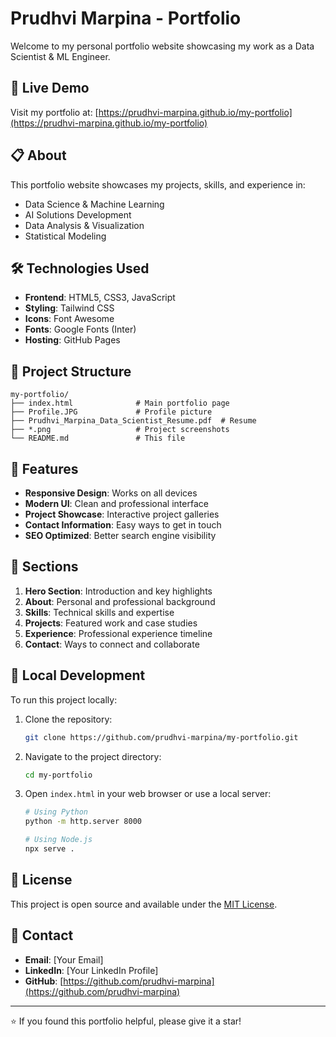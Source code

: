 # Prudhvi Marpina - Portfolio

Welcome to my personal portfolio website showcasing my work as a Data Scientist & ML Engineer.

## 🚀 Live Demo

Visit my portfolio at: [https://prudhvi-marpina.github.io/my-portfolio](https://prudhvi-marpina.github.io/my-portfolio)

## 📋 About

This portfolio website showcases my projects, skills, and experience in:
- Data Science & Machine Learning
- AI Solutions Development
- Data Analysis & Visualization
- Statistical Modeling

## 🛠️ Technologies Used

- **Frontend**: HTML5, CSS3, JavaScript
- **Styling**: Tailwind CSS
- **Icons**: Font Awesome
- **Fonts**: Google Fonts (Inter)
- **Hosting**: GitHub Pages

## 📁 Project Structure

```
my-portfolio/
├── index.html              # Main portfolio page
├── Profile.JPG             # Profile picture
├── Prudhvi_Marpina_Data_Scientist_Resume.pdf  # Resume
├── *.png                   # Project screenshots
└── README.md               # This file
```

## 🎯 Features

- **Responsive Design**: Works on all devices
- **Modern UI**: Clean and professional interface
- **Project Showcase**: Interactive project galleries
- **Contact Information**: Easy ways to get in touch
- **SEO Optimized**: Better search engine visibility

## 📱 Sections

1. **Hero Section**: Introduction and key highlights
2. **About**: Personal and professional background
3. **Skills**: Technical skills and expertise
4. **Projects**: Featured work and case studies
5. **Experience**: Professional experience timeline
6. **Contact**: Ways to connect and collaborate

## 🔧 Local Development

To run this project locally:

1. Clone the repository:
   ```bash
   git clone https://github.com/prudhvi-marpina/my-portfolio.git
   ```

2. Navigate to the project directory:
   ```bash
   cd my-portfolio
   ```

3. Open `index.html` in your web browser or use a local server:
   ```bash
   # Using Python
   python -m http.server 8000
   
   # Using Node.js
   npx serve .
   ```

## 📄 License

This project is open source and available under the [MIT License](LICENSE).

## 🤝 Contact

- **Email**: [Your Email]
- **LinkedIn**: [Your LinkedIn Profile]
- **GitHub**: [https://github.com/prudhvi-marpina](https://github.com/prudhvi-marpina)

---

⭐ If you found this portfolio helpful, please give it a star!